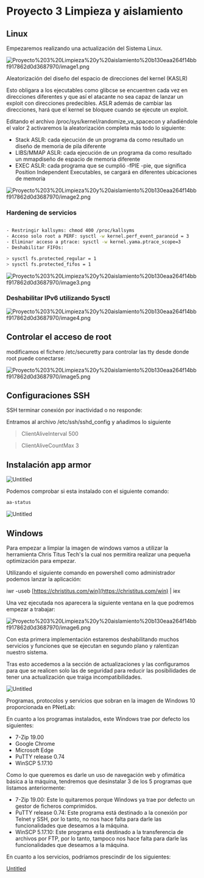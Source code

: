 # Proyecto 3 Limpieza y aislamiento

## Linux

Empezaremos realizando una actualización del Sistema Linux.

![Proyecto%203%20Limpieza%20y%20aislamiento%20b130eaa264f14bbf917862d0d3687970/image1.png](Proyecto%203%20Limpieza%20y%20aislamiento%20b130eaa264f14bbf917862d0d3687970/image1.png)

Aleatorización del diseño del espacio de direcciones del kernel (KASLR)

Esto obligara a los ejecutables como glibcse se encuentren cada vez en direcciones diferentes y que así el atacante no sea capaz de lanzar un exploit con direcciones predecibles. ASLR además de cambiar las direcciones, hará que el kernel se bloquee cuando se ejecute un exploit.

Editando el archivo /proc/sys/kernel/randomize_va_spacecon y añadiéndole el valor 2 activaremos la aleatorización completa más todo lo siguiente:

- Stack ASLR: cada ejecución de un programa da como resultado un diseño de memoria de pila diferente
- LIBS/MMAP ASLR: cada ejecución de un programa da como resultado un mmapdiseño de espacio de memoria diferente
- EXEC ASLR: cada programa que se cumplió -fPIE -pie, que significa Position Independent Executables, se cargará en diferentes ubicaciones de memoria

![Proyecto%203%20Limpieza%20y%20aislamiento%20b130eaa264f14bbf917862d0d3687970/image2.png](Proyecto%203%20Limpieza%20y%20aislamiento%20b130eaa264f14bbf917862d0d3687970/image2.png)

### Hardening de servicios

```bash

- Restringir kallsyms: chmod 400 /proc/kallsyms
- Acceso solo root a PERF: sysctl -w kernel.perf_event_paranoid = 3
- Eliminar acceso a ptrace: sysctl -w kernel.yama.ptrace_scope=3
- Deshabilitar FIFOs:

> sysctl fs.protected_regular = 1
> sysctl fs.protected_fifos = 1
```

![Proyecto%203%20Limpieza%20y%20aislamiento%20b130eaa264f14bbf917862d0d3687970/image3.png](Proyecto%203%20Limpieza%20y%20aislamiento%20b130eaa264f14bbf917862d0d3687970/image3.png)

### Deshabilitar IPv6 utilizando Sysctl

![Proyecto%203%20Limpieza%20y%20aislamiento%20b130eaa264f14bbf917862d0d3687970/image4.png](Proyecto%203%20Limpieza%20y%20aislamiento%20b130eaa264f14bbf917862d0d3687970/image4.png)

## Controlar el acceso de root

modificamos el fichero /etc/securetty para controlar las tty desde donde root puede conectarse:

![Proyecto%203%20Limpieza%20y%20aislamiento%20b130eaa264f14bbf917862d0d3687970/image5.png](Proyecto%203%20Limpieza%20y%20aislamiento%20b130eaa264f14bbf917862d0d3687970/image5.png)

## Configuraciones SSH

SSH terminar conexión por inactividad o no responde:

Entramos al archivo /etc/ssh/sshd_config y añadimos lo siguiente

> ClientAliveInterval 500
> 

> ClientAliveCountMax 3
> 

## Instalación app armor

![Untitled](Proyecto%203%20Limpieza%20y%20aislamiento%20b130eaa264f14bbf917862d0d3687970/Untitled.png)

Podemos comprobar si esta instalado con el siguiente comando:

```bash
aa-status
```

![Untitled](Proyecto%203%20Limpieza%20y%20aislamiento%20b130eaa264f14bbf917862d0d3687970/Untitled%201.png)

## Windows

Para empezar a limpiar la imagen de windows vamos a utilizar la herramienta Chris Titus Tech's la cual nos permitira realizar una pequeña optimización para empezar.

Utilizando el siguiente comando en powershell como administrador podemos lanzar la aplicación:

iwr -useb [https://christitus.com/win](https://christitus.com/win) | iex

Una vez ejecutada nos aparecera la siguiente ventana en la que podremos empezar a trabajar:

![Proyecto%203%20Limpieza%20y%20aislamiento%20b130eaa264f14bbf917862d0d3687970/image6.png](Proyecto%203%20Limpieza%20y%20aislamiento%20b130eaa264f14bbf917862d0d3687970/image6.png)

Con esta primera implementación estaremos deshabilitando muchos servicios y funciones que se ejecutan en segundo plano y ralentizan nuestro sistema.

Tras esto accedemos a la sección de actualizaciones y las configuramos para que se realicen solo las de seguridad para reducir las posibilidades de tener una actualización que traiga incompatibilidades.

![Untitled](Proyecto%203%20Limpieza%20y%20aislamiento%20b130eaa264f14bbf917862d0d3687970/Untitled%202.png)

Programas, protocolos y servicios que sobran en la imagen de Windows 10 proporcionada en PNetLab:

En cuanto a los programas instalados, este Windows trae por defecto los siguientes:

- 7-Zip 19.00
- Google Chrome
- Microsoft Edge
- PuTTY release 0.74
- WinSCP 5.17.10

Como lo que queremos es darle un uso de navegación web y ofimática básica a la máquina, tendremos que desinstalar 3 de los 5 programas que listamos anteriormente:

- 7-Zip 19.00: Este lo quitaremos porque Windows ya trae por defecto un gestor de ficheros comprimidos.
- PuTTY release 0.74: Este programa está destinado a la conexión por Telnet y SSH, por lo tanto, no nos hace falta para darle las funcionalidades que deseamos a la máquina.
- WinSCP 5.17.10: Este programa está destinado a la transferencia de archivos por FTP, por lo tanto, tampoco nos hace falta para darle las funcionalidades que deseamos a la máquina.

En cuanto a los servicios, podríamos prescindir de los siguientes:

[Untitled](https://www.notion.so/a9fb306de94c4a4fa1fc6ee5e7cbab44)